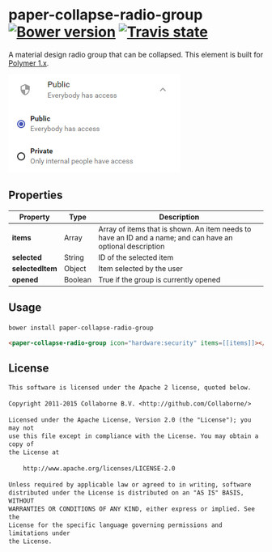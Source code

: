 paper-collapse-radio-group [![Bower version](https://badge.fury.io/bo/paper-collapse-radio-group.svg)](http://badge.fury.io/bo/paper-collapse-radio-group) [![Travis state](https://travis-ci.org/Collaborne/paper-collapse-radio-group.svg?branch=master)](https://travis-ci.org/Collaborne/paper-collapse-radio-group)
=========

A material design radio group that can be collapsed. This element is built for [Polymer 1.x](https://www.polymer-project.org).

![Screenshot](/doc/screenshot.png "Screenshot")


## Properties

Property         | Type    | Description                                    
---------------- | ------- | -----------------------------------------------
**items**        | Array   | Array of items that is shown. An item needs to have an ID and a name; and can have an optional description
**selected**     | String  | ID of the selected item
**selectedItem** | Object  | Item selected by the user
**opened**       | Boolean | True if the group is currently opened



## Usage

`bower install paper-collapse-radio-group`

```html
<paper-collapse-radio-group icon="hardware:security" items=[[items]]></paper-collapse-radio-group>
```


## License

    This software is licensed under the Apache 2 license, quoted below.

    Copyright 2011-2015 Collaborne B.V. <http://github.com/Collaborne/>

    Licensed under the Apache License, Version 2.0 (the "License"); you may not
    use this file except in compliance with the License. You may obtain a copy of
    the License at

        http://www.apache.org/licenses/LICENSE-2.0

    Unless required by applicable law or agreed to in writing, software
    distributed under the License is distributed on an "AS IS" BASIS, WITHOUT
    WARRANTIES OR CONDITIONS OF ANY KIND, either express or implied. See the
    License for the specific language governing permissions and limitations under
    the License.
